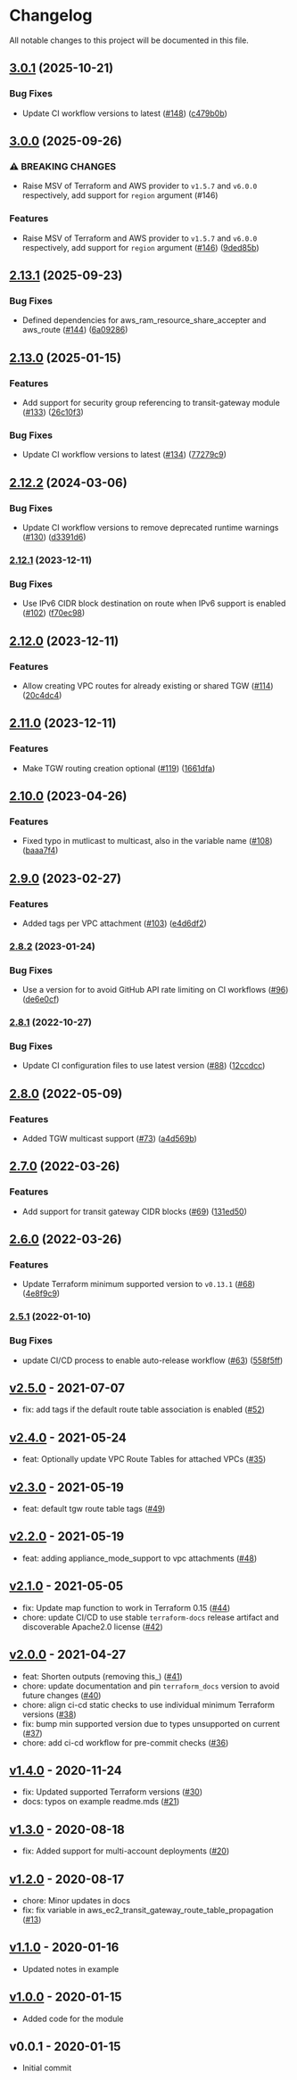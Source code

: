 # Changelog

All notable changes to this project will be documented in this file.

## [3.0.1](https://github.com/terraform-aws-modules/terraform-aws-transit-gateway/compare/v3.0.0...v3.0.1) (2025-10-21)

### Bug Fixes

* Update CI workflow versions to latest ([#148](https://github.com/terraform-aws-modules/terraform-aws-transit-gateway/issues/148)) ([c479b0b](https://github.com/terraform-aws-modules/terraform-aws-transit-gateway/commit/c479b0bd531d545f527ebcb1b2a6aee5c0311209))

## [3.0.0](https://github.com/terraform-aws-modules/terraform-aws-transit-gateway/compare/v2.13.1...v3.0.0) (2025-09-26)


### ⚠ BREAKING CHANGES

* Raise MSV of Terraform and AWS provider to `v1.5.7` and `v6.0.0` respectively, add support for `region` argument (#146)

### Features

* Raise MSV of Terraform and AWS provider to `v1.5.7` and `v6.0.0` respectively, add support for `region` argument ([#146](https://github.com/terraform-aws-modules/terraform-aws-transit-gateway/issues/146)) ([9ded85b](https://github.com/terraform-aws-modules/terraform-aws-transit-gateway/commit/9ded85b8f16ee1e3372907b2f8ec6c0d5c0c496a))

## [2.13.1](https://github.com/terraform-aws-modules/terraform-aws-transit-gateway/compare/v2.13.0...v2.13.1) (2025-09-23)


### Bug Fixes

* Defined dependencies for aws_ram_resource_share_accepter and aws_route ([#144](https://github.com/terraform-aws-modules/terraform-aws-transit-gateway/issues/144)) ([6a09286](https://github.com/terraform-aws-modules/terraform-aws-transit-gateway/commit/6a0928641fb88285583c381a129824a0f2bbc534))

## [2.13.0](https://github.com/terraform-aws-modules/terraform-aws-transit-gateway/compare/v2.12.2...v2.13.0) (2025-01-15)


### Features

* Add support for security group referencing to transit-gateway module ([#133](https://github.com/terraform-aws-modules/terraform-aws-transit-gateway/issues/133)) ([26c10f3](https://github.com/terraform-aws-modules/terraform-aws-transit-gateway/commit/26c10f34d144554eb965598127f86f87d6bb279a))


### Bug Fixes

* Update CI workflow versions to latest ([#134](https://github.com/terraform-aws-modules/terraform-aws-transit-gateway/issues/134)) ([77279c9](https://github.com/terraform-aws-modules/terraform-aws-transit-gateway/commit/77279c9d76d7b9978a502cd175173a1a4d7cdecf))

## [2.12.2](https://github.com/terraform-aws-modules/terraform-aws-transit-gateway/compare/v2.12.1...v2.12.2) (2024-03-06)


### Bug Fixes

* Update CI workflow versions to remove deprecated runtime warnings ([#130](https://github.com/terraform-aws-modules/terraform-aws-transit-gateway/issues/130)) ([d3391d6](https://github.com/terraform-aws-modules/terraform-aws-transit-gateway/commit/d3391d692ef1de6e8b3ccedfa1bf4aac54b91ca0))

### [2.12.1](https://github.com/terraform-aws-modules/terraform-aws-transit-gateway/compare/v2.12.0...v2.12.1) (2023-12-11)


### Bug Fixes

* Use IPv6 CIDR block destination on route when IPv6 support is enabled ([#102](https://github.com/terraform-aws-modules/terraform-aws-transit-gateway/issues/102)) ([f70ec98](https://github.com/terraform-aws-modules/terraform-aws-transit-gateway/commit/f70ec98e82ebab67b03450ccb4b2717ae8a42578))

## [2.12.0](https://github.com/terraform-aws-modules/terraform-aws-transit-gateway/compare/v2.11.0...v2.12.0) (2023-12-11)


### Features

* Allow creating VPC routes for already existing or shared TGW ([#114](https://github.com/terraform-aws-modules/terraform-aws-transit-gateway/issues/114)) ([20c4dc4](https://github.com/terraform-aws-modules/terraform-aws-transit-gateway/commit/20c4dc4f698bc9edc7b7936ee7befb50043ded8a))

## [2.11.0](https://github.com/terraform-aws-modules/terraform-aws-transit-gateway/compare/v2.10.0...v2.11.0) (2023-12-11)


### Features

* Make TGW routing creation optional ([#119](https://github.com/terraform-aws-modules/terraform-aws-transit-gateway/issues/119)) ([1661dfa](https://github.com/terraform-aws-modules/terraform-aws-transit-gateway/commit/1661dfa3f538c8d5b4f612a7c0982e4afd20daca))

## [2.10.0](https://github.com/terraform-aws-modules/terraform-aws-transit-gateway/compare/v2.9.0...v2.10.0) (2023-04-26)


### Features

* Fixed typo in mutlicast to multicast, also in the variable name ([#108](https://github.com/terraform-aws-modules/terraform-aws-transit-gateway/issues/108)) ([baaa7f4](https://github.com/terraform-aws-modules/terraform-aws-transit-gateway/commit/baaa7f44c458d29b95d372e3faae7f89a148da0c))

## [2.9.0](https://github.com/terraform-aws-modules/terraform-aws-transit-gateway/compare/v2.8.2...v2.9.0) (2023-02-27)


### Features

* Added tags per VPC attachment ([#103](https://github.com/terraform-aws-modules/terraform-aws-transit-gateway/issues/103)) ([e4d6df2](https://github.com/terraform-aws-modules/terraform-aws-transit-gateway/commit/e4d6df2aa4bab0d840bbab71276cca3bc69f9113))

### [2.8.2](https://github.com/terraform-aws-modules/terraform-aws-transit-gateway/compare/v2.8.1...v2.8.2) (2023-01-24)


### Bug Fixes

* Use a version for  to avoid GitHub API rate limiting on CI workflows ([#96](https://github.com/terraform-aws-modules/terraform-aws-transit-gateway/issues/96)) ([de6e0cf](https://github.com/terraform-aws-modules/terraform-aws-transit-gateway/commit/de6e0cf41b7ee1b84e506f77415257f01f51065d))

### [2.8.1](https://github.com/terraform-aws-modules/terraform-aws-transit-gateway/compare/v2.8.0...v2.8.1) (2022-10-27)


### Bug Fixes

* Update CI configuration files to use latest version ([#88](https://github.com/terraform-aws-modules/terraform-aws-transit-gateway/issues/88)) ([12ccdcc](https://github.com/terraform-aws-modules/terraform-aws-transit-gateway/commit/12ccdcc0a209973e391e05079f3e1f04c0a78ff7))

## [2.8.0](https://github.com/terraform-aws-modules/terraform-aws-transit-gateway/compare/v2.7.0...v2.8.0) (2022-05-09)


### Features

* Added TGW multicast support ([#73](https://github.com/terraform-aws-modules/terraform-aws-transit-gateway/issues/73)) ([a4d569b](https://github.com/terraform-aws-modules/terraform-aws-transit-gateway/commit/a4d569b7f03443921d9dff7ce54f8acc06aed7fa))

## [2.7.0](https://github.com/terraform-aws-modules/terraform-aws-transit-gateway/compare/v2.6.0...v2.7.0) (2022-03-26)


### Features

* Add support for transit gateway CIDR blocks ([#69](https://github.com/terraform-aws-modules/terraform-aws-transit-gateway/issues/69)) ([131ed50](https://github.com/terraform-aws-modules/terraform-aws-transit-gateway/commit/131ed5006713aec86a20147796ce6489f6daadc6))

## [2.6.0](https://github.com/terraform-aws-modules/terraform-aws-transit-gateway/compare/v2.5.1...v2.6.0) (2022-03-26)


### Features

* Update Terraform minimum supported version to `v0.13.1` ([#68](https://github.com/terraform-aws-modules/terraform-aws-transit-gateway/issues/68)) ([4e8f9c9](https://github.com/terraform-aws-modules/terraform-aws-transit-gateway/commit/4e8f9c95d429d8f623db563388fe759707e38379))

### [2.5.1](https://github.com/terraform-aws-modules/terraform-aws-transit-gateway/compare/v2.5.0...v2.5.1) (2022-01-10)


### Bug Fixes

* update CI/CD process to enable auto-release workflow ([#63](https://github.com/terraform-aws-modules/terraform-aws-transit-gateway/issues/63)) ([558f5ff](https://github.com/terraform-aws-modules/terraform-aws-transit-gateway/commit/558f5ff261d9e5b25304c3f38ae0242850c92b2b))

<a name="v2.5.0"></a>
## [v2.5.0] - 2021-07-07

- fix: add tags if the default route table association is enabled ([#52](https://github.com/terraform-aws-modules/terraform-aws-transit-gateway/issues/52))


<a name="v2.4.0"></a>
## [v2.4.0] - 2021-05-24

- feat: Optionally update VPC Route Tables for attached VPCs ([#35](https://github.com/terraform-aws-modules/terraform-aws-transit-gateway/issues/35))


<a name="v2.3.0"></a>
## [v2.3.0] - 2021-05-19

- feat: default tgw route table tags ([#49](https://github.com/terraform-aws-modules/terraform-aws-transit-gateway/issues/49))


<a name="v2.2.0"></a>
## [v2.2.0] - 2021-05-19

- feat: adding appliance_mode_support to vpc attachments ([#48](https://github.com/terraform-aws-modules/terraform-aws-transit-gateway/issues/48))


<a name="v2.1.0"></a>
## [v2.1.0] - 2021-05-05

- fix: Update map function to work in Terraform 0.15 ([#44](https://github.com/terraform-aws-modules/terraform-aws-transit-gateway/issues/44))
- chore: update CI/CD to use stable `terraform-docs` release artifact and discoverable Apache2.0 license ([#42](https://github.com/terraform-aws-modules/terraform-aws-transit-gateway/issues/42))


<a name="v2.0.0"></a>
## [v2.0.0] - 2021-04-27

- feat: Shorten outputs (removing this_) ([#41](https://github.com/terraform-aws-modules/terraform-aws-transit-gateway/issues/41))
- chore: update documentation and pin `terraform_docs` version to avoid future changes ([#40](https://github.com/terraform-aws-modules/terraform-aws-transit-gateway/issues/40))
- chore: align ci-cd static checks to use individual minimum Terraform versions ([#38](https://github.com/terraform-aws-modules/terraform-aws-transit-gateway/issues/38))
- fix: bump min supported version due to types unsupported on current ([#37](https://github.com/terraform-aws-modules/terraform-aws-transit-gateway/issues/37))
- chore: add ci-cd workflow for pre-commit checks ([#36](https://github.com/terraform-aws-modules/terraform-aws-transit-gateway/issues/36))


<a name="v1.4.0"></a>
## [v1.4.0] - 2020-11-24

- fix: Updated supported Terraform versions ([#30](https://github.com/terraform-aws-modules/terraform-aws-transit-gateway/issues/30))
- docs: typos on example readme.mds ([#21](https://github.com/terraform-aws-modules/terraform-aws-transit-gateway/issues/21))


<a name="v1.3.0"></a>
## [v1.3.0] - 2020-08-18

- fix: Added support for multi-account deployments ([#20](https://github.com/terraform-aws-modules/terraform-aws-transit-gateway/issues/20))


<a name="v1.2.0"></a>
## [v1.2.0] - 2020-08-17

- chore: Minor updates in docs
- fix: fix variable in aws_ec2_transit_gateway_route_table_propagation ([#13](https://github.com/terraform-aws-modules/terraform-aws-transit-gateway/issues/13))


<a name="v1.1.0"></a>
## [v1.1.0] - 2020-01-16

- Updated notes in example


<a name="v1.0.0"></a>
## [v1.0.0] - 2020-01-15

- Added code for the module


<a name="v0.0.1"></a>
## v0.0.1 - 2020-01-15

- Initial commit


[Unreleased]: https://github.com/terraform-aws-modules/terraform-aws-transit-gateway/compare/v2.5.0...HEAD
[v2.5.0]: https://github.com/terraform-aws-modules/terraform-aws-transit-gateway/compare/v2.4.0...v2.5.0
[v2.4.0]: https://github.com/terraform-aws-modules/terraform-aws-transit-gateway/compare/v2.3.0...v2.4.0
[v2.3.0]: https://github.com/terraform-aws-modules/terraform-aws-transit-gateway/compare/v2.2.0...v2.3.0
[v2.2.0]: https://github.com/terraform-aws-modules/terraform-aws-transit-gateway/compare/v2.1.0...v2.2.0
[v2.1.0]: https://github.com/terraform-aws-modules/terraform-aws-transit-gateway/compare/v2.0.0...v2.1.0
[v2.0.0]: https://github.com/terraform-aws-modules/terraform-aws-transit-gateway/compare/v1.4.0...v2.0.0
[v1.4.0]: https://github.com/terraform-aws-modules/terraform-aws-transit-gateway/compare/v1.3.0...v1.4.0
[v1.3.0]: https://github.com/terraform-aws-modules/terraform-aws-transit-gateway/compare/v1.2.0...v1.3.0
[v1.2.0]: https://github.com/terraform-aws-modules/terraform-aws-transit-gateway/compare/v1.1.0...v1.2.0
[v1.1.0]: https://github.com/terraform-aws-modules/terraform-aws-transit-gateway/compare/v1.0.0...v1.1.0
[v1.0.0]: https://github.com/terraform-aws-modules/terraform-aws-transit-gateway/compare/v0.0.1...v1.0.0
